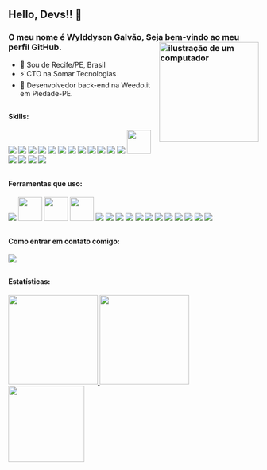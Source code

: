 <link rel="stylesheet" href="https://cdn.jsdelivr.net/gh/devicons/devicon@v2.15.1/devicon.min.css">

## Hello, Devs!! 👋
### O meu nome é Wylddyson Galvão, Seja bem-vindo ao meu perfil GitHub. <img src="https://raw.githubusercontent.com/MicaelliMedeiros/micaellimedeiros/master/image/computer-illustration.png" alt="ilustração de um computador" min-width="200px" max-width="200px" width="200px" align="right">

- 🔰  Sou de Recife/PE, Brasil
- ⚡ CTO na Somar Tecnologias
- 🏦 Desenvolvedor back-end na Weedo.it em Piedade-PE.

##

#### Skills:
<div>
<img href="https://developer.mozilla.org/pt-BR/docs/Web/HTML" src="https://skillicons.dev/icons?i=html"/>
<img href="https://developer.mozilla.org/pt-BR/docs/Web/CSS" src="https://skillicons.dev/icons?i=css"/>
<img href="https://sass-lang.com" src="https://skillicons.dev/icons?i=sass"/>
<img href="https://developer.mozilla.org/pt-BR/docs/Web/JavaScript" src="https://skillicons.dev/icons?i=js"/>
<img href="https://www.typescriptlang.org/pt/" src="https://skillicons.dev/icons?i=ts"/>
<img href="https://pt-br.react.dev" src="https://skillicons.dev/icons?i=react"/>
<img href="https://pt-br.react.dev" src="https://skillicons.dev/icons?i=next"/>
<img href="https://pt-br.react.dev" src="https://skillicons.dev/icons?i=vue"/>
<img href="https://pt-br.react.dev" src="https://skillicons.dev/icons?i=electron"/>
<img href="https://docs.adonisjs.com/" src="https://skillicons.dev/icons?i=adonis"/>
<img href="https://nestjs.com/" src="https://skillicons.dev/icons?i=nest"/>
<img href="https://nestjs.com/" src="https://skillicons.dev/icons?i=docker"/>
<img href="https://npmjs.com" src="https://i.postimg.cc/zBfCqdPJ/npm.png" width="48" height="48"/>
<img href="https://nodejs.org" src="https://skillicons.dev/icons?i=nodejs"/>
<img href="https://www.postgresql.org" src="https://skillicons.dev/icons?i=postgres"/>
<img href="https://www.mysql.com/" src="https://skillicons.dev/icons?i=mysql"/>
<img href="https://www.mongodb.com/pt-br" src="https://skillicons.dev/icons?i=mongo"/>

</div>

##

#### Ferramentas que uso:
<div>
<img href="https://code.visualstudio.com" src="https://skillicons.dev/icons?i=vscode"/>
<img href="https://insomnia.rest" src="https://i.postimg.cc/MHch4m7T/insomnia.png" width="48" height="48"/>
<img href="https://www.postman.com" src="https://i.postimg.cc/QNyBTNVk/postman.png" width="48" height="48"/>
<img href="https://www.beekeeperstudio.io" src="https://i.postimg.cc/j5sT81d4/beekeeperstudio.png" width="48" height="48"/>
<img href="https://github.com/pt" src="https://skillicons.dev/icons?i=github"/>
<img href="https://git-scm.com" src="https://skillicons.dev/icons?i=git"/>
<img href="https://vercel.com" src="https://skillicons.dev/icons?i=vercel"/>
<img href="https://azure.microsoft.com/pt-br/products/devops/" src="https://skillicons.dev/icons?i=azure"/>
<img href="https://www.figma.com" src="https://skillicons.dev/icons?i=figma"/>
<img href="https://www.adobe.com/br/products/illustrator.html" src="https://skillicons.dev/icons?i=ai"/>
<img href="https://www.adobe.com/br/products/photoshop.html" src="https://skillicons.dev/icons?i=ps"/>
<img href="https://www.mongodb.com/pt-br" src="https://skillicons.dev/icons?i=aws"/>
<img href="https://www.mongodb.com/pt-br" src="https://skillicons.dev/icons?i=gcp"/>
<img href="https://www.mongodb.com/pt-br" src="https://skillicons.dev/icons?i=firebase"/>
<img href="https://www.mongodb.com/pt-br" src="https://skillicons.dev/icons?i=heroku"/>
<img href="https://www.mongodb.com/pt-br" src="https://skillicons.dev/icons?i=netlify"/>
</div>

##

#### Como entrar em contato comigo:
<div>
<img href="https://www.linkedin.com/in/josé-wylddyson-galvão-3b6365132/" src="https://img.shields.io/badge/-linkedin-%230077B5?style=for-the-badge&logo=linkedin&logoColor=white" target="_blank">
</div>

##

#### Estatísticas:
<div>
<a href="https://github.com/israelltulio">
<img loading="lazy" height="180em" src="https://github-readme-stats.vercel.app/api/top-langs/?username=wylddysongalvao&layout=compact&langs_count=7&theme=radical"/>
<img loading="lazy" height="180em" src="https://github-readme-stats.vercel.app/api/?username=wylddysongalvao&show_icons=true&include_all_commits=true&theme=radical"/>
<img loading="lazy" height="153em" src="http://github-readme-streak-stats.herokuapp.com/?user=wylddysongalvao&amp;theme=radical">
</a>
</div>
